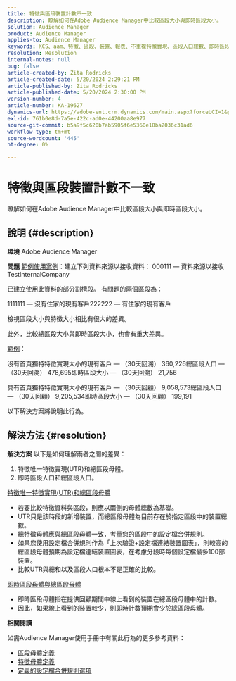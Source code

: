```yaml
---
title: 特徵與區段裝置計數不一致
description: 瞭解如何在Adobe Audience Manager中比較區段大小與即時區段大小。
solution: Audience Manager
product: Audience Manager
applies-to: Audience Manager
keywords: KCS、aam、特徵、區段、裝置、報表、不重複特徵實現、區段人口總數、即時區段人口總數、特徵人口總數、最佳實務、差異、特徵對區段裝置計數、Adobe Audience Manager
resolution: Resolution
internal-notes: null
bug: false
article-created-by: Zita Rodricks
article-created-date: 5/20/2024 2:29:21 PM
article-published-by: Zita Rodricks
article-published-date: 5/20/2024 2:30:00 PM
version-number: 4
article-number: KA-19627
dynamics-url: https://adobe-ent.crm.dynamics.com/main.aspx?forceUCI=1&pagetype=entityrecord&etn=knowledgearticle&id=6c329356-b516-ef11-9f8a-6045bd006b25
exl-id: 761b0e8d-7a5e-422c-ad0e-44200aa8e977
source-git-commit: b5a9f5c620b7ab5905f6e5360e18ba2036c31ad6
workflow-type: tm+mt
source-wordcount: '445'
ht-degree: 0%

---
```


# 特徵與區段裝置計數不一致


瞭解如何在Adobe Audience Manager中比較區段大小與即時區段大小。

## 說明 {#description}


<b>環境</b>
Adobe Audience Manager

<b>問題</b>
<u>範例使用案例</u>：建立下列資料來源以接收資料： 000111 — 資料來源以接收TestInternalCompany

已建立使用此資料的部分割槽段。 有問題的兩個區段為：

1111111 — 沒有住家的現有客戶222222 — 有住家的現有客戶

檢視區段大小與特徵大小相比有很大的差異。

此外，比較總區段大小與即時區段大小，也會有重大差異。

<u>範例</u>：

沒有首頁獨特特徵實現大小的現有客戶 — （30天回溯） 360,226總區段人口 — （30天回溯） 478,695即時區段大小 — （30天回溯） 21,756

具有首頁獨特特徵實現大小的現有客戶 — （30天回顧） 9,058,573總區段人口 — （30天回顧） 9,205,534即時區段大小 — （30天回顧） 199,191



以下解決方案將說明此行為。


## 解決方法 {#resolution}


<b>解決方案</b>
以下是如何理解兩者之間的差異：
1. 特徵唯一特徵實現(UTR)和總區段母體。
2. 即時區段人口和總區段人口。



<u>特徵唯一特徵實現(UTR)和總區段母體</u>

- 若要比較特徵資料與區段，則應以兩側的母體總數為基礎。
- UTR只是該時段的新增裝置，而總區段母體為目前存在於指定區段中的裝置總數。
- 總特徵母體應與總區段母體一致，考量您的區段中的設定檔合併規則。
- 如果您使用設定檔合併規則作為「上次驗證+設定檔連結裝置圖表」，則較高的總區段母體預期為設定檔連結裝置圖表，在考慮分段時每個設定檔最多100部裝置。
- 比較UTR與總和以及區段人口根本不是正確的比較。




<u>即時區段母體與總區段母體</u>

- 即時區段母體指在提供回顧期間中線上看到的裝置在總區段母體中的計數。
- 因此，如果線上看到的裝置較少，則即時計數預期會少於總區段母體。




<b>相關閱讀</b>

如需Audience Manager使用手冊中有關此行為的更多參考資料：

- [區段母體定義](https://experienceleague.adobe.com/docs/audience-manager/user-guide/features/segments/segment-builder-data.html?lang=en)
- [特徵母體定義](https://experienceleague.adobe.com/docs/audience-manager/user-guide/features/traits/trait-details-page.html?lang=en)
- [定義的設定檔合併規則選項](https://experienceleague.adobe.com/docs/audience-manager/user-guide/features/profile-merge-rules/merge-rule-definitions.html?lang=en)
